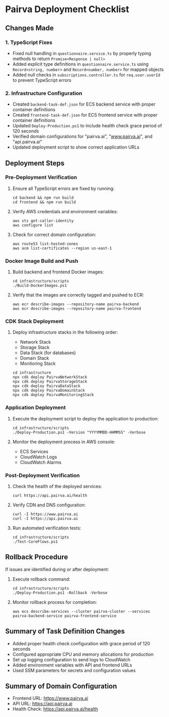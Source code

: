 # Pairva Deployment Checklist

## Changes Made

### 1. TypeScript Fixes
- Fixed null handling in `questionnaire.service.ts` by properly typing methods to return `Promise<Response | null>`
- Added explicit type definitions in `questionnaire.service.ts` using `Record<string, number>` and `Record<number, number>` for mapped objects
- Added null checks in `subscriptions.controller.ts` for `req.user.userId` to prevent TypeScript errors

### 2. Infrastructure Configuration
- Created `backend-task-def.json` for ECS backend service with proper container definitions
- Created `frontend-task-def.json` for ECS frontend service with proper container definitions
- Updated `Deploy-Production.ps1` to include health check grace period of 120 seconds
- Verified domain configurations for "pairva.ai", "www.pairva.ai", and "api.pairva.ai"
- Updated deployment script to show correct application URLs

## Deployment Steps

### Pre-Deployment Verification
1. Ensure all TypeScript errors are fixed by running:
   ```
   cd backend && npm run build
   cd frontend && npm run build
   ```

2. Verify AWS credentials and environment variables:
   ```
   aws sts get-caller-identity
   aws configure list
   ```

3. Check for correct domain configuration:
   ```
   aws route53 list-hosted-zones
   aws acm list-certificates --region us-east-1
   ```

### Docker Image Build and Push
1. Build backend and frontend Docker images:
   ```
   cd infrastructure/scripts
   ./Build-DockerImages.ps1
   ```

2. Verify that the images are correctly tagged and pushed to ECR:
   ```
   aws ecr describe-images --repository-name pairva-backend
   aws ecr describe-images --repository-name pairva-frontend
   ```

### CDK Stack Deployment
1. Deploy infrastructure stacks in the following order:
   - Network Stack
   - Storage Stack
   - Data Stack (for databases)
   - Domain Stack
   - Monitoring Stack

   ```
   cd infrastructure
   npx cdk deploy PairvaNetworkStack
   npx cdk deploy PairvaStorageStack
   npx cdk deploy PairvaDataStack
   npx cdk deploy PairvaDomainStack
   npx cdk deploy PairvaMonitoringStack
   ```

### Application Deployment
1. Execute the deployment script to deploy the application to production:
   ```
   cd infrastructure/scripts
   ./Deploy-Production.ps1 -Version "YYYYMMDD-HHMMSS" -Verbose
   ```

2. Monitor the deployment process in AWS console:
   - ECS Services
   - CloudWatch Logs
   - CloudWatch Alarms

### Post-Deployment Verification
1. Check the health of the deployed services:
   ```
   curl https://api.pairva.ai/health
   ```

2. Verify CDN and DNS configuration:
   ```
   curl -I https://www.pairva.ai
   curl -I https://api.pairva.ai
   ```

3. Run automated verification tests:
   ```
   cd infrastructure/scripts
   ./Test-CoreFlows.ps1
   ```

## Rollback Procedure
If issues are identified during or after deployment:

1. Execute rollback command:
   ```
   cd infrastructure/scripts
   ./Deploy-Production.ps1 -Rollback -Verbose
   ```

2. Monitor rollback process for completion:
   ```
   aws ecs describe-services --cluster pairva-cluster --services pairva-backend-service pairva-frontend-service
   ```

## Summary of Task Definition Changes
- Added proper health check configuration with grace period of 120 seconds
- Configured appropriate CPU and memory allocations for production
- Set up logging configuration to send logs to CloudWatch
- Added environment variables with API and frontend URLs
- Used SSM parameters for secrets and configuration values

## Summary of Domain Configuration
- Frontend URL: https://www.pairva.ai
- API URL: https://api.pairva.ai
- Health Check: https://api.pairva.ai/health
